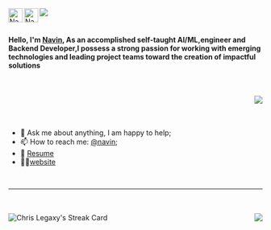 <div>

<div>
  <a href="https://seabnavin19.github.io/">
    <img align="left" alt="Navin's" width="28px" src="https://chrisvan.netlify.app/_nuxt/img/logo.83ff3bb.png" />
  </a>
  <a href="https://www.linkedin.com/in/navin-seab-95750b1b5/">
    <img align="left" alt="Navin's LinkedIn" width="28px" src="https://static.vecteezy.com/system/resources/previews/018/930/587/original/linkedin-logo-linkedin-icon-transparent-free-png.png" />
  </a>
  <a href="https://github.com/antonkomarev/github-profile-views-counter">
      <img align="left" src="https://komarev.com/ghpvc/?username=seabnavin19&style=for-the-badge">
  </a>
</div>

<!-- <img align="right" src="https://i.pinimg.com/originals/91/d3/05/91d305ed89c3261b75d05514c81c9885.png" width="175" /> -->
  
<br />
<br />

#### Hello, I'm [Navin](https://chrisvan.netlify.app), As an accomplished self-taught AI/ML,engineer and Backend Developer,I possess a strong passion for working with emerging technologies and leading project teams toward the creation of impactful solutions

</div>

<br />
<br />

<div>

<!-- My GitHub's Stats -->

<img align="right" src="https://github-readme-stats.vercel.app/api?username=seabnavin19&show_icons=true&theme=radical&count_private=true" />


<br />
<br />
<br />

- 💬 Ask me about anything, I am happy to help;
- 📫 How to reach me: [@navin](mailto://seab.navin19@kit.edu.kh);
- 📝 [Resume](https://seabnavin19.github.io/resume.pdf)
- 👨‍💻[website](https://seabnavin19.github.io)

</div>

<br />

<hr />

<br />
<br />
<a href="https://app.daily.dev/chrislegaxy">
  <img align="left" src="http://github-readme-streak-stats.herokuapp.com?user=seabnavin19&theme=radical&hide_border=false&date_format=j%20M%5B%20Y%5D" alt="Chris Legaxy's Streak Card"/>
</a>
<!-- Most Used Technology -->
<img align="right" src="https://github-readme-stats.vercel.app/api/top-langs/?username=chrislegaxy&layout=compact&theme=radical" />

<br />
<br />



<br />
<!--
**ChrisLegaxy/ChrisLegaxy** is a ✨ _special_ ✨ repository because its `README.md` (this file) appears on your GitHub profile.
![ChrisLegaxy's Top Lang](https://github-readme-stats.vercel.app/api/top-langs/?username=chrislegaxy&layout=compact&theme=radical)
Here are some ideas to get you started:

- 🔭 I’m currently working on ...
- 🌱 I’m currently learning ...
- 👯 I’m looking to collaborate on ...
- 🤔 I’m looking for help with ...
- 💬 Ask me about ...
- 📫 How to reach me: ...
- 😄 Pronouns: ...
- ⚡ Fun fact: ...

<a href="https://open.spotify.com/user/e90fe4zsndbm6xoe2t7t8kogf?si=WaLKpwvWTle0btle2qPb6g">
  <img align="left" alt="Abhishek's Spotify" width="28px" src="https://raw.githubusercontent.com/peterthehan/peterthehan/master/assets/spotify.svg" />
</a>

<a href="https://twitter.com/abhisheknaiidu">
  <img align="left" alt="Chris Van" width="28px" src="https://raw.githubusercontent.com/peterthehan/peterthehan/master/assets/twitter.svg" />
</a>
-->

<!-- Dev Card -->
<!-- <a href="https://app.daily.dev/navingithub">
 <img align="right" src="https://api.daily.dev/devcards/1dbcf6774a3f40f9bf01820030a93501.png?r=hgy" width="250" alt="navin's Dev Card"/>
</a> -->

<br />
<br />
<br />
<br />
<br />
<br />

<!-- Streak Card -->

